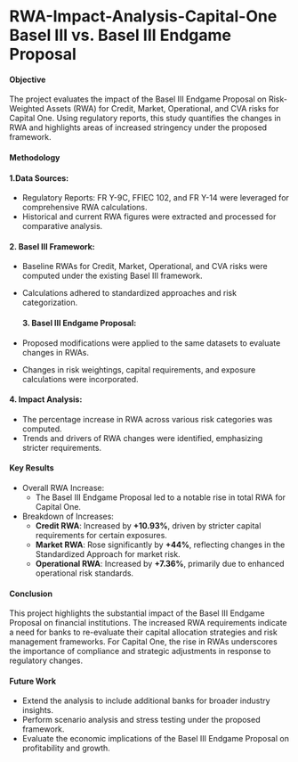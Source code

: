 # RWA-Impact-Analysis-Capital-One Basel III vs. Basel III Endgame Proposal

#### Objective
The project evaluates the impact of the Basel III Endgame Proposal on Risk-Weighted Assets (RWA) for Credit, Market, Operational, and CVA risks for Capital One. Using regulatory reports, this study quantifies the changes in RWA and highlights areas of increased stringency under the proposed framework.

#### Methodology
#### 1.Data Sources:
* Regulatory Reports: FR Y-9C, FFIEC 102, and FR Y-14 were leveraged for comprehensive RWA calculations.
* Historical and current RWA figures were extracted and processed for comparative analysis.

#### 2. Basel III Framework:
* Baseline RWAs for Credit, Market, Operational, and CVA risks were computed under the existing Basel III framework.
* Calculations adhered to standardized approaches and risk categorization.

  #### 3. Basel III Endgame Proposal:
* Proposed modifications were applied to the same datasets to evaluate changes in RWAs.
* Changes in risk weightings, capital requirements, and exposure calculations were incorporated.

#### 4. Impact Analysis:
* The percentage increase in RWA across various risk categories was computed.
* Trends and drivers of RWA changes were identified, emphasizing stricter requirements.

#### Key Results
* Overall RWA Increase:
  * The Basel III Endgame Proposal led to a notable rise in total RWA for Capital One.  
* Breakdown of Increases:
  *  **Credit RWA**: Increased by **+10.93%**, driven by stricter capital requirements for certain exposures.
   *  **Market RWA**: 
Rose significantly by **+44%**, reflecting changes in the Standardized Approach for market risk.
    *  **Operational RWA**: Increased by **+7.36%**, primarily due to enhanced operational risk standards.
    
#### Conclusion
This project highlights the substantial impact of the Basel III Endgame Proposal on financial institutions. The increased RWA requirements indicate a need for banks to re-evaluate their capital allocation strategies and risk management frameworks. For Capital One, the rise in RWAs underscores the importance of compliance and strategic adjustments in response to regulatory changes.

#### Future Work
* Extend the analysis to include additional banks for broader industry insights.
* Perform scenario analysis and stress testing under the proposed framework.
* Evaluate the economic implications of the Basel III Endgame Proposal on profitability and growth.
